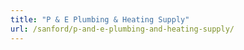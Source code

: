 ```yaml
---
title: "P & E Plumbing & Heating Supply"
url: /sanford/p-and-e-plumbing-and-heating-supply/
---
```

